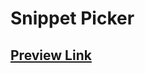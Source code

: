 # Snippet Picker

## [Preview Link](https://htmlpreview.github.io/?https://github.com/JekeQIt/snippet-picker/blob/main/queue.html)
